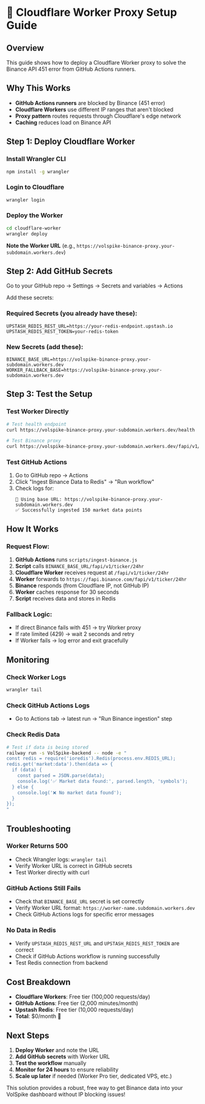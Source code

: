 # 🚀 Cloudflare Worker Proxy Setup Guide

## Overview
This guide shows how to deploy a Cloudflare Worker proxy to solve the Binance API 451 error from GitHub Actions runners.

## Why This Works
- **GitHub Actions runners** are blocked by Binance (451 error)
- **Cloudflare Workers** use different IP ranges that aren't blocked
- **Proxy pattern** routes requests through Cloudflare's edge network
- **Caching** reduces load on Binance API

## Step 1: Deploy Cloudflare Worker

### Install Wrangler CLI
```bash
npm install -g wrangler
```

### Login to Cloudflare
```bash
wrangler login
```

### Deploy the Worker
```bash
cd cloudflare-worker
wrangler deploy
```

**Note the Worker URL** (e.g., `https://volspike-binance-proxy.your-subdomain.workers.dev`)

## Step 2: Add GitHub Secrets

Go to your GitHub repo → Settings → Secrets and variables → Actions

Add these secrets:

### Required Secrets (you already have these):
```
UPSTASH_REDIS_REST_URL=https://your-redis-endpoint.upstash.io
UPSTASH_REDIS_REST_TOKEN=your-redis-token
```

### New Secrets (add these):
```
BINANCE_BASE_URL=https://volspike-binance-proxy.your-subdomain.workers.dev
WORKER_FALLBACK_BASE=https://volspike-binance-proxy.your-subdomain.workers.dev
```

## Step 3: Test the Setup

### Test Worker Directly
```bash
# Test health endpoint
curl https://volspike-binance-proxy.your-subdomain.workers.dev/health

# Test Binance proxy
curl https://volspike-binance-proxy.your-subdomain.workers.dev/fapi/v1/ticker/24hr
```

### Test GitHub Actions
1. Go to GitHub repo → Actions
2. Click "Ingest Binance Data to Redis" → "Run workflow"
3. Check logs for:
   ```
   📡 Using base URL: https://volspike-binance-proxy.your-subdomain.workers.dev
   ✅ Successfully ingested 150 market data points
   ```

## How It Works

### Request Flow:
1. **GitHub Actions** runs `scripts/ingest-binance.js`
2. **Script** calls `BINANCE_BASE_URL/fapi/v1/ticker/24hr`
3. **Cloudflare Worker** receives request at `/fapi/v1/ticker/24hr`
4. **Worker** forwards to `https://fapi.binance.com/fapi/v1/ticker/24hr`
5. **Binance** responds (from Cloudflare IP, not GitHub IP)
6. **Worker** caches response for 30 seconds
7. **Script** receives data and stores in Redis

### Fallback Logic:
- If direct Binance fails with 451 → try Worker proxy
- If rate limited (429) → wait 2 seconds and retry
- If Worker fails → log error and exit gracefully

## Monitoring

### Check Worker Logs
```bash
wrangler tail
```

### Check GitHub Actions Logs
- Go to Actions tab → latest run → "Run Binance ingestion" step

### Check Redis Data
```bash
# Test if data is being stored
railway run -s VolSpike-backend -- node -e "
const redis = require('ioredis').Redis(process.env.REDIS_URL);
redis.get('market:data').then(data => {
  if (data) {
    const parsed = JSON.parse(data);
    console.log('✅ Market data found:', parsed.length, 'symbols');
  } else {
    console.log('❌ No market data found');
  }
});
"
```

## Troubleshooting

### Worker Returns 500
- Check Wrangler logs: `wrangler tail`
- Verify Worker URL is correct in GitHub secrets
- Test Worker directly with curl

### GitHub Actions Still Fails
- Check that `BINANCE_BASE_URL` secret is set correctly
- Verify Worker URL format: `https://worker-name.subdomain.workers.dev`
- Check GitHub Actions logs for specific error messages

### No Data in Redis
- Verify `UPSTASH_REDIS_REST_URL` and `UPSTASH_REDIS_REST_TOKEN` are correct
- Check if GitHub Actions workflow is running successfully
- Test Redis connection from backend

## Cost Breakdown

- **Cloudflare Workers**: Free tier (100,000 requests/day)
- **GitHub Actions**: Free tier (2,000 minutes/month)
- **Upstash Redis**: Free tier (10,000 requests/day)
- **Total**: $0/month 🎉

## Next Steps

1. **Deploy Worker** and note the URL
2. **Add GitHub secrets** with Worker URL
3. **Test the workflow** manually
4. **Monitor for 24 hours** to ensure reliability
5. **Scale up later** if needed (Worker Pro tier, dedicated VPS, etc.)

This solution provides a robust, free way to get Binance data into your VolSpike dashboard without IP blocking issues!

